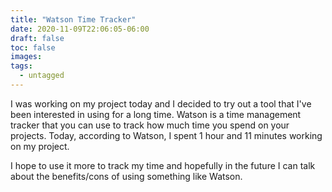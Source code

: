 ```yaml
---
title: "Watson Time Tracker"
date: 2020-11-09T22:06:05-06:00
draft: false
toc: false
images:
tags:
  - untagged
---
```


I was working on my project today and I decided to try out a tool that I've been interested in using for a long time. Watson is a time management tracker that you can use to track how much time you spend on your projects. Today, according to Watson, I spent 1 hour and 11 minutes working on my project. 

I hope to use it more to track my time and hopefully in the future I can talk about the benefits/cons of using something like Watson. 
